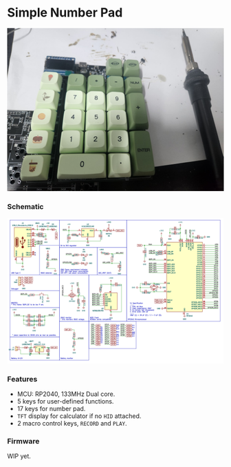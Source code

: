 # Simple Number Pad
![](https://raw.githubusercontent.com/jay94ks/simple-np/main/hw/RP2040_KBD-IMG.jpg)

### Schematic
![](https://raw.githubusercontent.com/jay94ks/simple-np/main/hw/RP2040_KBD-MCU.png)

### Features
* MCU: RP2040, 133MHz Dual core.
* 5 keys for user-defined functions.
* 17 keys for number pad.
* `TFT` display for calculator if no `HID` attached.
* 2 macro control keys, `RECORD` and `PLAY`.

### Firmware
WIP yet.